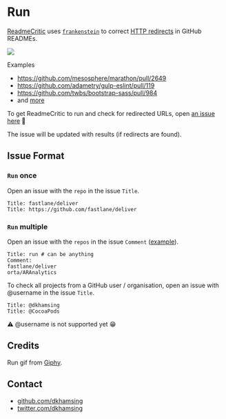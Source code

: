 # Run

[ReadmeCritic](https://github.com/pulls?utf8=✓&q=is%3Amerged+is%3Apr+author%3AReadmeCritic) uses [`frankenstein`](https://github.com/dkhamsing/frankenstein) to correct [HTTP redirects](https://en.wikipedia.org/wiki/URL_redirection) in GitHub READMEs.

![](https://cloud.githubusercontent.com/assets/15367484/11245712/f26982f2-8dc8-11e5-8543-d31a0d9729fe.gif)

Examples

- https://github.com/mesosphere/marathon/pull/2649
- https://github.com/adametry/gulp-eslint/pull/119
- https://github.com/twbs/bootstrap-sass/pull/984
- and [more](https://github.com/pulls?utf8=✓&q=is%3Amerged+is%3Apr+author%3AReadmeCritic)

To get ReadmeCritic to run and check for redirected URLs, open [an issue here](https://github.com/ReadmeCritic/Run/issues/new) :runner: 

The issue will be updated with results (if redirects are found).

## Issue Format

### `Run` once

Open an issue with the `repo` in the issue `Title`.

```
Title: fastlane/deliver
Title: https://github.com/fastlane/deliver
```

### `Run` multiple

Open an issue with the `repos` in the issue `Comment` ([example](https://github.com/ReadmeCritic/Run/issues/9)).

```shell
Title: run # can be anything
Comment: 
fastlane/deliver
orta/ARAnalytics
```

To check all projects from a GitHub user / organisation, open an issue with @username in the issue `Title`.

```
Title: @dkhamsing
Title: @CocoaPods
```

⚠️ @username is not supported yet :grin:

## Credits

Run gif from [Giphy](http://gph.is/XKk8ay).

## Contact

- [github.com/dkhamsing](https://github.com/dkhamsing)
- [twitter.com/dkhamsing](https://twitter.com/dkhamsing)
